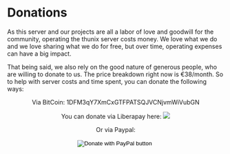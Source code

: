 # Donations

As this server and our projects are all a labor of love and goodwill for
the community, operating the thunix server costs money. We love what we
do and we love sharing what we do for free, but over time, operating
expenses can have a big impact.

That being said, we also rely on the good nature of generous people, who
are willing to donate to us. The price breakdown right now is €38/month.
So to help with server costs and time spent, you can donate the
following ways:

<div style="text-align:center;">

<p>Via BitCoin: 1DFM3qY7XmCxGTFPATSQJVCNjvmWiVubGN</p>

<p>You can donate via Liberapay here: <a href="https://liberapay.com/ub3g33k/donate"><img src="https://liberapay.com/assets/widgets/donate.svg"></a></p>

<p>Or via Paypal:</a>
<form action="https://www.paypal.com/cgi-bin/webscr" method="post" target="_top">
<input type="hidden" name="cmd" value="_donations" />
<input type="hidden" name="business" value="GW2H85HY9VJ3L" />
<input type="hidden" name="currency_code" value="USD" />
<input type="image" src="https://www.paypalobjects.com/en_US/i/btn/btn_donateCC_LG.gif" border="0" name="submit" title="PayPal - The safer, easier way to pay online!" alt="Donate with PayPal button" />
<img alt="" border="0" src="https://www.paypal.com/en_US/i/scr/pixel.gif" width="1" height="1" />
</form>
</p>
</div>
